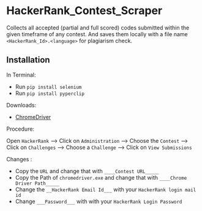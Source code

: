 # HackerRank_Contest_Scraper
Collects all accepted (partial and full scored) codes submitted within the given timeframe of any contest. 
And saves them locally with a file name `<HackerRank_Id>.<language>` for plagiarism check.

## Installation

In Terminal:
- Run `pip install selenium`
- Run `pip install pyperclip` 

Downloads:
- [ChromeDriver](https://chromedriver.chromium.org/downloads)

Procedure:

Open `HackerRank` --> Click on `Administration` --> Choose the `Contest` --> Click on `Challenges` --> Choose a `Challenge` --> Click on `View Submissions`


Changes :
- Copy the `URL`  and change that with `____Contest URL_____`
- Copy the Path of `chromedriver.exe` and change that with `____Chrome Driver Path_____`
- Change the `__HackerRank Email Id___` with your `HackerRank login mail id`
- Change `___Password___` with with your `HackerRank Login Password`
